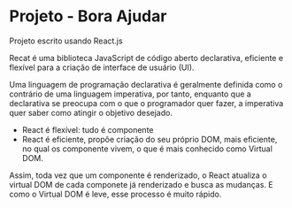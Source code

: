 # Projeto - Bora Ajudar

Projeto escrito usando React.js

Recat é uma biblioteca JavaScript de código aberto declarativa, eficiente e flexível
para a criação  de interface de usuário (UI).

Uma linguagem de programação declarativa é geralmente definida como o contrário de uma 
linguagem imperativa, por tanto, enquanto que a declarativa se preocupa com o que o 
programador quer fazer, a imperativa quer saber como atingir o objetivo desejado.

* React é flexível: tudo é componente
* React é eficiente, propôe criação do seu próprio DOM, mais eficiente, no qual os 
componente vivem, o que é mais conhecido como Virtual DOM.

Assim, toda vez que um componente é renderizado, o React atualiza o virtual DOM de cada
componete já renderizado e busca as mudanças. E como o Virtual DOM é leve, esse processo é muito rápido.
